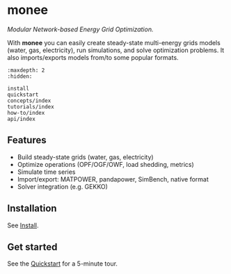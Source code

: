 
# monee

*Modular Network-based Energy Grid Optimization.*

With **monee** you can easily create steady-state multi-energy grids models (water, gas, electricity), run simulations, and solve optimization problems. It also imports/exports models from/to some popular formats.

```{toctree}
:maxdepth: 2
:hidden:

install
quickstart
concepts/index
tutorials/index
how-to/index
api/index
```

## Features

- Build steady-state grids (water, gas, electricity)
- Optimize operations (OPF/OGF/OWF, load shedding, metrics)
- Simulate time series
- Import/export: MATPOWER, pandapower, SimBench, native format
- Solver integration (e.g. GEKKO)

## Installation

See [Install](install).

## Get started

See the [Quickstart](quickstart) for a 5-minute tour.
